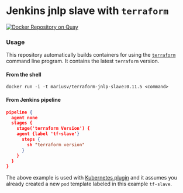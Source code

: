 # Jenkins jnlp slave with `terraform`

[![Docker Repository on Quay](https://quay.io/repository/mariusv/terraform-jnlp-slave/status "Docker Repository on Quay")](https://quay.io/repository/mariusv/terraform-jnlp-slave)

### Usage 
This repository automatically builds containers for using the [`terraform`](https://terraform.io) command line program. It contains the latest `terraform` version.

#### From the shell

```shell
docker run -i -t mariusv/terraform-jnlp-slave:0.11.5 <command>
```

#### From Jenkins pipeline

```json
pipeline {
  agent none
  stages {
    stage('terraform Version') {
    agent {label 'tf-slave'}
      steps {
        sh "terraform version"
      }
    }
  }
}
```
The above example is used with [Kubernetes plugin](https://plugins.jenkins.io/kubernetes) and it assumes you already created a new `pod` template labeled in this example `tf-slave`.



